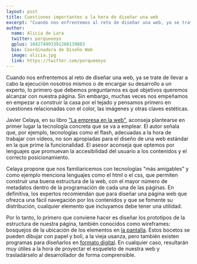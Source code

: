 ```yaml
---
layout: post
title: Cuestiones importantes a la hora de diseñar una web
excerpt: "Cuando nos enfrentemos al reto de diseñar una web, ya se trate de llevar a cabo la ejecución nosotros mismos o de encargar su desarrollo a un experto, lo primero que debemos preguntarnos es qué objetivos queremos alcanzar con nuestra página."
author:
  name: Alicia de Lara
  twitter: porqueeeyo
  gplus: 104274993391260139803 
  bio: Coordinadora de Diseño Web
  image: alicia.jpg
  link: https://twitter.com/porqueeeyo
---
```

Cuando nos enfrentemos al reto de diseñar una web, ya se trate de llevar a cabo la ejecución nosotros mismos o de encargar su desarrollo a un experto, lo primero que debemos preguntarnos es qué objetivos queremos alcanzar con nuestra página. Sin embargo, muchas veces nos empeñamos en empezar a construir la casa por el tejado y pensamos primero en cuestiones relacionadas con el color, las imágenes y otras claves estéticas. 

Javier Celaya, en su libro ["La empresa en la web"](http://www.javiercelaya.es/), aconseja plantearse en primer lugar la tecnología concreta que se va a emplear. El autor señala que, por ejemplo, tecnologías como el flash, adecuadas a la hora de trabajar con vídeos, no son apropiadas para el diseño de una web estándar en la que prime la funcionalidad. El asesor aconseja que optemos por lenguajes que promuevan la accesibilidad del usuario a los contenidos y el correcto posicionamiento. 

Celaya propone que nos familiaricemos con tecnologías "más amigables" y como ejemplo menciona lenguajes como el html o el css, que permiten construir una buena estructura de la web, con el mayor número de metadatos dentro de la programación de cada una de las páginas. En definitiva, los expertos recomiendan que para diseñar una página web que ofrezca una fácil navegación por los contenidos y que se fomente su distribución, cualquier elemento que incluyamos debe tener una utilidad. 

Por lo tanto, lo primero que conviene hacer es diseñar los prototipos de la estructura de nuestra página, también conocidos como wireframes: bosquejos de la ubicación de los elementos en [la pantalla](http://www.arquitecturadeinformacion.cl/como/wireframe.html). Estos bocetos se pueden dibujar con papel y boli, a la vieja usanza, pero también existen programas para diseñarlos en [formato digital](http://bit.ly/1laDq0a). En cualquier caso, resultarán muy útiles a la hora de proyectar el esqueleto de nuestra web y trasladárselo al desarrollador de forma comprensible.